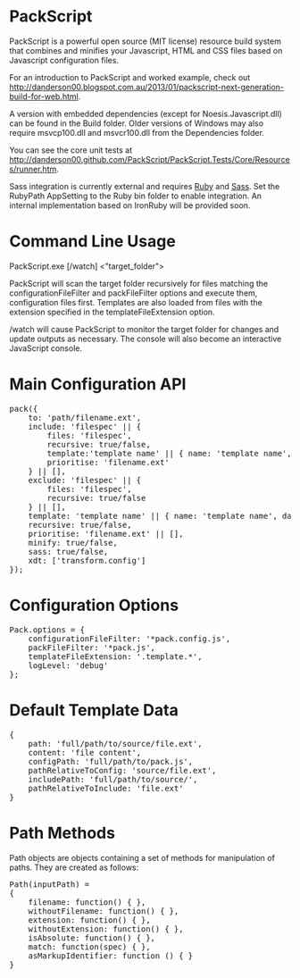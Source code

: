 PackScript
==========

PackScript is a powerful open source (MIT license) resource build system that combines and minifies your Javascript, HTML and CSS files based on Javascript configuration files.

For an introduction to PackScript and worked example, check out http://danderson00.blogspot.com.au/2013/01/packscript-next-generation-build-for-web.html.

A version with embedded dependencies (except for Noesis.Javascript.dll) can be found in the Build folder. 
Older versions of Windows may also require msvcp100.dll and msvcr100.dll from the Dependencies folder.

You can see the core unit tests at http://danderson00.github.com/PackScript/PackScript.Tests/Core/Resources/runner.htm.

Sass integration is currently external and requires [Ruby](http://rubyinstaller.org/downloads/) and [Sass](http://sass-lang.com/). Set the RubyPath AppSetting to the Ruby bin folder to enable integration. An internal implementation based on IronRuby will be provided soon.

Command Line Usage
==================

PackScript.exe [/watch] <"target_folder">

PackScript will scan the target folder recursively for files matching the configurationFileFilter and packFileFilter options and execute them, configuration files first. 
Templates are also loaded from files with the extension specified in the templateFileExtension option.

/watch will cause PackScript to monitor the target folder for changes and update outputs as necessary. The console will also become an interactive JavaScript console.


Main Configuration API
======================
<pre>
pack({
	to: 'path/filename.ext',
	include: 'filespec' || {
		files: 'filespec',
		recursive: true/false,
		template:'template name' || { name: 'template name', data: { value: 'passedToTemplate' } },
		prioritise: 'filename.ext'
	} || [],
	exclude: 'filespec' || {
		files: 'filespec',
		recursive: true/false
	} || [],
	template: 'template name' || { name: 'template name', data: { value: 'passedToTemplate' } },
	recursive: true/false,
	prioritise: 'filename.ext' || [],
	minify: true/false,
	sass: true/false,
	xdt: ['transform.config']
});
</pre>


Configuration Options
=====================
<pre>
Pack.options = {
    configurationFileFilter: '*pack.config.js',
    packFileFilter: '*pack.js',
    templateFileExtension: '.template.*',
    logLevel: 'debug'
};
</pre>


Default Template Data
=====================
<pre>
{
	path: 'full/path/to/source/file.ext',
	content: 'file content',
	configPath: 'full/path/to/pack.js',
	pathRelativeToConfig: 'source/file.ext',
	includePath: 'full/path/to/source/',
	pathRelativeToInclude: 'file.ext'
}
</pre>


Path Methods
============

Path objects are objects containing a set of methods for manipulation of paths. They are created as follows:

<pre>
Path(inputPath) =
{
	filename: function() { },
	withoutFilename: function() { },
	extension: function() { },
	withoutExtension: function() { },
	isAbsolute: function() { },
	match: function(spec) { },
	asMarkupIdentifier: function () { }
}
</pre>